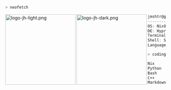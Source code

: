 ```zsh
> neofetch
```

<img align="left" src="https://github.com/jmshtr.png#gh-light-mode-only" alt="logo-jh-light.png" width="220"/>
<img align="left" src="https://github.com/jmshtrive.png#gh-dark-mode-only" alt="logo-jh-dark.png" width="220"/>

```csharp
jmshtr@github
--------------
OS: NixOS 23.11
DE: Hyprland
Terminal: kitty
Shell: Starship
Languages: Python, C++, JavaScript (TypeScript)
```

```zsh
> coding-stats --weekly
```

<!--START_SECTION:waka-->

```txt
Nix           9 hrs 54 mins   ███████████░░░░░░░░░░░░░░   43.46 %
Python        2 hrs 57 mins   ███▒░░░░░░░░░░░░░░░░░░░░░   12.93 %
Bash          2 hrs 21 mins   ██▓░░░░░░░░░░░░░░░░░░░░░░   10.30 %
C++           2 hrs 14 mins   ██▒░░░░░░░░░░░░░░░░░░░░░░   09.82 %
Markdown      1 hr 54 mins    ██░░░░░░░░░░░░░░░░░░░░░░░   08.39 %
```

<!--END_SECTION:waka-->
